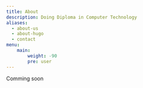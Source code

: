 ```yaml
---
title: About
description: Doing Diploma in Computer Technology
aliases:
  - about-us
  - about-hugo
  - contact
menu:
    main: 
        weight: -90
        pre: user
---
```


Comming soon